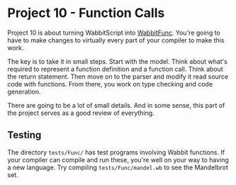 # Project 10 - Function Calls

Project 10 is about turning WabbitScript into [WabbitFunc](https://github.com/dabeaz/compilers_2020_05/wiki/WabbitFunc).   You're going to have to make changes to virtually every part of your compiler to make this work.

The key is to take it in small steps.  Start with the model.  Think about what's required to represent a function definition and a function call.  Think about the return statement.   Then move on to the parser and modify it read source code with functions.  From there, you work on type checking and code generation.

There are going to be a lot of small details. And in some sense, this part of the project serves as a good review of everything.

## Testing

The directory `tests/Func/` has test programs involving Wabbit functions.  If your compiler can compile and run these, you're well on your way to having a new language.   Try compiling `tests/Func/mandel.wb` to see the Mandelbrot set.
